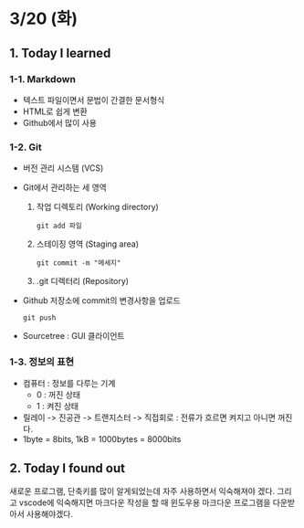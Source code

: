 # 3/20 (화)

## 1. Today I learned

### 1-1. Markdown
- 텍스트 파일이면서 문법이 간결한 문서형식
- HTML로 쉽게 변환 
- Github에서 많이 사용

### 1-2. Git
- 버전 관리 시스템 (VCS)
- Git에서 관리하는 세 영역
  1. 작업 디렉토리 (Working directory)
    
     `git add 파일`

  2. 스테이징 영역 (Staging area)
    
      `git commit -m "메세지"`

  3. .git 디렉터리 (Repository)
- Github 저장소에 commit의 변경사항을 업로드

    `git push`

- Sourcetree : GUI 클라이언트

### 1-3. 정보의 표현
  - 컴퓨터 : 정보를 다루는 기계
    - 0 : 꺼진 상태
    - 1 : 켜진 상태
  - 릴레이 -> 진공관 -> 트랜지스터 -> 직접회로 
    : 전류가 흐르면 켜지고 아니면 꺼진다.
  - 1byte = 8bits, 1kB = 1000bytes = 8000bits

## 2. Today I found out
   새로운 프로그램, 단축키를 많이 알게되었는데 자주 사용하면서 익숙해져야 겠다.
  그리고 vscode에 익숙해지면 마크다운 작성을 할 때 윈도우용 마크다운 프로그램을 다운받아서 사용해야겠다.

<!-- ## 3. 오늘 읽은 자료 -->
